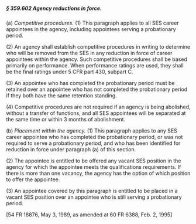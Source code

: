 ##### § 359.602 Agency reductions in force. #####

(a) *Competitive procedures.* (1) This paragraph applies to all SES career appointees in the agency, including appointees serving a probationary period.

(2) An agency shall establish competitive procedures in writing to determine who will be removed from the SES in any reduction in force of career appointees within the agency. Such competitive procedures shall be based primarily on performance. When performance ratings are used, they shall be the final ratings under 5 CFR part 430, subpart C.

(3) An appointee who has completed the probationary period must be retained over an appointee who has not completed the probationary period if they both have the same retention standing.

(4) Competitive procedures are not required if an agency is being abolished, without a transfer of functions, and all SES appointees will be separated at the same time or within 3 months of abolishment.

(b) *Placement within the agency.* (1) This paragraph applies to any SES career appointee who has completed the probationary period, or was not required to serve a probationary period, and who has been identified for reduction in force under paragraph (a) of this section.

(2) The appointee is entitled to be offered any vacant SES position in the agency for which the appointee meets the qualifications requirements. If there is more than one vacancy, the agency has the option of which position to offer the appointee.

(3) An appointee covered by this paragraph is entitled to be placed in a vacant SES position over an appointee who is still serving a probationary period.

[54 FR 18876, May 3, 1989, as amended at 60 FR 6388, Feb. 2, 1995]